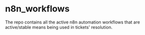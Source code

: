 # n8n_workflows
The repo contains all the active n8n automation workflows that are active/stable means being used in tickets' resolution.
